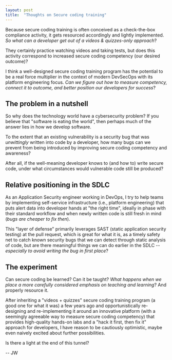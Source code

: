 ```yaml
---
layout: post
title:  "Thoughts on Secure coding training"
---
```

Because secure coding training is often conceived as a check-the-box compliance activity, it gets resourced accordingly and lightly implemented. _So what can a developer get out of a videos & quizzes-only approach_? 

They certainly practice watching videos and taking tests, but does this activity correspond to increased secure coding competency (our desired outcome)?

I think a well-designed secure coding training program has the potential to be a real force multiplier in the context of modern DevSecOps with its platform engineering focus. _Can we figure out how to measure competency, connect it to outcome, and better position our developers for success_?

## The problem in a nutshell
So why does the technology world have a cybersecurity problem? If you believe that "software is eating the world", then perhaps much of the answer lies in how we develop software.

To the extent that an existing vulnerability is a security bug that was _unwittingly_ written into code by a developer, how many bugs can we prevent from being introduced by improving secure coding competency and awareness?

After all, if the well-meaning developer knows to (and how to) write secure code, under what circumstances would vulnerable code still be produced?

## Relative positioning in the SDLC
As an Application Security engineer working in DevOps, I try to help teams by implementing self-service infrastructure (i.e., platform engineering) that puts alert data into developer hands at "the right time", ideally in phase with their standard workflow and when newly written code is still fresh in mind (_bugs are cheaper to fix then_).

This "layer of defense" primarily leverages SAST (static application security testing) at the pull request, which is great for what it is, as a timely safety net to catch known security bugs that we can detect through static analysis of code, but are there meaningful things we can do earlier in the SDLC -- _especially to avoid writing the bug in first place_?

## The experiment
Can secure coding be learned? Can it be taught? _What happens when we place a more carefully considered emphasis on teaching and learning_? And properly resource it.

After inheriting a "videos + quizzes" secure coding training program (a good one for what it was) a few years ago and opportunistically re-designing and re-implementing it around an innovative platform (with a seemingly agreeable way to measure secure coding competency) that provides high-quality hands-on labs and a "hack it first, then fix it" approach for developers, I have reason to be cautiously optimistic, maybe even naively excited about further possibilities.

Is there a light at the end of this tunnel?

-- JW
